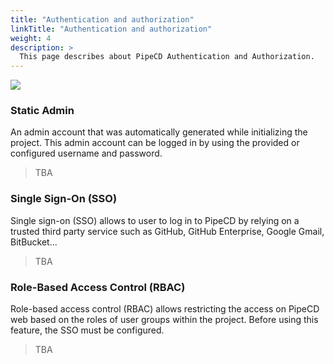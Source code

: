 ```yaml
---
title: "Authentication and authorization"
linkTitle: "Authentication and authorization"
weight: 4
description: >
  This page describes about PipeCD Authentication and Authorization.
---
```


![](/images/settings_project.png)

### Static Admin

An admin account that was automatically generated while initializing the project. This admin account can be logged in by using the provided or configured username and password.

> TBA

### Single Sign-On (SSO)

Single sign-on (SSO) allows to user to log in to PipeCD by relying on a trusted third party service such as GitHub, GitHub Enterprise, Google Gmail, BitBucket...

> TBA

### Role-Based Access Control (RBAC)

Role-based access control (RBAC) allows restricting the access on PipeCD web based on the roles of user groups within the project. Before using this feature, the SSO must be configured.

> TBA